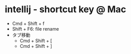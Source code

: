 # intellij - shortcut key @ Mac


* Cmd + Shift + f
* Shift + F6: file rename
* タブ移動
    * Cmd + Shift + [
    * Cmd + Shift + ]



